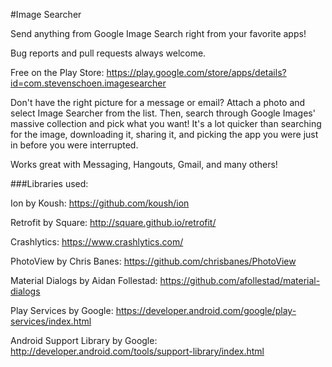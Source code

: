 #Image Searcher

Send anything from Google Image Search right from your favorite apps!

Bug reports and pull requests always welcome.

Free on the Play Store: https://play.google.com/store/apps/details?id=com.stevenschoen.imagesearcher

Don't have the right picture for a message or email?
Attach a photo and select Image Searcher from the list. Then, search through Google Images' massive collection and pick what you want!
It's a lot quicker than searching for the image, downloading it, sharing it, and picking the app you were just in before you were interrupted.

Works great with Messaging, Hangouts, Gmail, and many others!


###Libraries used:

Ion by Koush: https://github.com/koush/ion

Retrofit by Square: http://square.github.io/retrofit/

Crashlytics: https://www.crashlytics.com/

PhotoView by Chris Banes: https://github.com/chrisbanes/PhotoView

Material Dialogs by Aidan Follestad: https://github.com/afollestad/material-dialogs

Play Services by Google: https://developer.android.com/google/play-services/index.html
	
Android Support Library by Google: http://developer.android.com/tools/support-library/index.html
